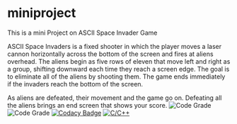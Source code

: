 # miniproject
This is a mini Project on ASCII Space Invader Game

 ASCII Space Invaders is a fixed shooter in which the player moves a laser cannon horizontally across the bottom of the screen and fires at aliens overhead. The aliens begin as five rows of eleven that move left and right as a group, shifting downward each time they reach a screen edge. The goal is to eliminate all of the aliens by shooting them. The game ends immediately if the invaders reach the bottom of the screen.

As aliens are defeated, their movement and the game go on. Defeating all the aliens brings an end screen that shows your score.
![Code Grade](https://www.code-inspector.com/project/24688/score/svg)
![Code Grade](https://www.code-inspector.com/project/24688/status/svg)
[![Codacy Badge](https://app.codacy.com/project/badge/Grade/bd50147cac3840e4a3751d072ee53335)](https://www.codacy.com/gh/hradithyaaras/miniproject/dashboard?utm_source=github.com&amp;utm_medium=referral&amp;utm_content=hradithyaaras/miniproject&amp;utm_campaign=Badge_Grade)
[![C/C++](https://github.com/hradithyaaras/miniproject/actions/workflows/cpp.yml/badge.svg)](https://github.com/hradithyaaras/miniproject/actions/workflows/cpp.yml)
